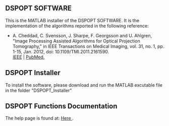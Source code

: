 ## DSPOPT SOFTWARE

This is the MATLAB installer of the DSPOPT SOFTWARE. It is the implementation of the algorithms reported in the following reference:
 
- A. Cheddad, C. Svensson, J. Sharpe, F. Georgsson and U. Ahlgren, "Image Processing Assisted Algorithms for Optical Projection Tomography," in IEEE Transactions on Medical Imaging, vol. 31, no. 1, pp. 1-15, Jan. 2012, doi: 10.1109/TMI.2011.2161590.
<br><a href="http://ieeexplore.ieee.org/xpl/freeabs_all.jsp?arnumber=5953523" target="_blank">IEEE</a> | <a href="http://www.ncbi.nlm.nih.gov/pubmed/21768046" target="_blank">PubMed.</a>

## DSPOPT Installer
To install the software, please download and run the MATLAB excutable file in the folder "DSPOPT_Installer"

## DSPOPT Functions Documentation
The help page is found at: <a href= "https://ardisdataset.github.io/DSPOPT/" target="_blank"> Here </a>.

